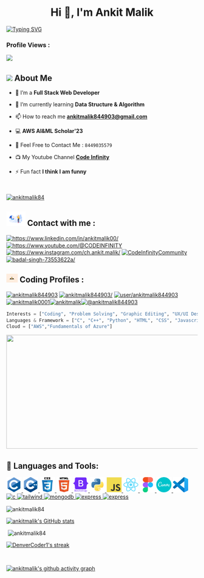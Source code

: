 <h1 align="center">Hi 👋, I'm Ankit Malik</h1>

<!-- Typing SVG              -->


[![Typing SVG](https://readme-typing-svg.herokuapp.com?font=Poppins&weight=600&duration=5001&align=center&pause=1100&color=000000&center=true&width=1035&lines=MERN+Stack+Developer;Graphics+Designer;Video+Editor;Community+Builder;Ai+Enthusiast)](https://git.io/typing-svg)

<!-- <h3 align="center">A passionate Competitive Programmer from India</h3> -->

### Profile Views : 
  <img src="https://profile-counter.glitch.me/ankitmalik84/count.svg" />

##  <img src="https://media.giphy.com/media/VgCDAzcKvsR6OM0uWg/giphy.gif" width="50"> About Me

- 🌱 I’m a **Full Stack Web Developer**

- 📖 I’m currently learning **Data Structure & Algorithm**

- 📫 How to reach me **ankitmalik844903@gmail.com**

- 💻 **AWS AI&ML Scholar'23**

- 📧 Feel Free to Contact Me : `8449035579` <br>

- 📺 My Youtube Channel <a href="https://www.youtube.com/channel/UCJdWKVZpU687cfPgXRuRBaA">**Code Infinity**</a>

- ⚡ Fun fact **I think I am funny**

<br>

<p align="left"> <a href="https://github.com/ryo-ma/github-profile-trophy"><img src="https://github-profile-trophy.vercel.app/?username=ankitmalik84" alt="ankitmalik84" /></a> 
</p>




## <img src="images/contact.gif" style=" width:50px;"> Contact with me :
<p align="left" >
<a href="https://www.linkedin.com/in/ankitmalik00/" target="blank"><img align="center" src="https://img.icons8.com/cute-clipart/64/000000/linkedin.png" alt="https://www.linkedin.com/in/ankitmalik00/"/></a>
<a href="https://www.youtube.com/@CODEINFINITY" target="blank"><img align="center" src="https://img.icons8.com/cute-clipart/64/000000/youtube.png" alt="https://www.youtube.com/@CODEINFINITY"/></a>
<a href="https://www.instagram.com/ch.ankit.malik/" target="blank"><img align="center" src="https://img.icons8.com/cute-clipart/64/000000/instagram-new.png" alt="https://www.instagram.com/ch.ankit.malik/" /></a>
<a href="https://t.me/CodeInfinityCommunity" target="blank"><img align="center" src="https://img.icons8.com/cute-clipart/64/000000/telegram-app.png" alt="CodeInfinityCommunity" /></a>
<a href="https://linktr.ee/codeinfinity" target="blank"><img align="center" src="https://user-images.githubusercontent.com/76803084/184472319-bf84cda3-cdaa-4868-b998-ec17621265c0.png" alt="badal-singh-73553622a/" height="35" width="50" /></a>
  </p>

  
 ## <img src="images.gif" width="30px"> Coding Profiles :
<p align="left"  >
 <a href="https://www.hackerrank.com/ankitmalik844903" target="blank"><img align="center" src="https://raw.githubusercontent.com/rahuldkjain/github-profile-readme-generator/master/src/images/icons/Social/hackerrank.svg" alt="ankitmalik844903" height="30" width="40" /></a>
<a href="https://www.leetcode.com/ankitmalik844903/" target="blank"><img align="center" src="https://raw.githubusercontent.com/rahuldkjain/github-profile-readme-generator/master/src/images/icons/Social/leet-code.svg" alt="ankitmalik844903/" height="30" width="40" /></a>
<a href="https://auth.geeksforgeeks.org/user/user/ankitmalik844903" target="blank"><img align="center" src="https://raw.githubusercontent.com/rahuldkjain/github-profile-readme-generator/master/src/images/icons/Social/geeks-for-geeks.svg" alt="user/ankitmalik844903" height="30" width="40" /> </a>
<a href="https://www.codechef.com/users/ankitmalik0001" target="blank"><img align="center" src="https://cdn.jsdelivr.net/npm/simple-icons@3.1.0/icons/codechef.svg" alt="ankitmalik0001" height="30" width="40" /></a><a href="https://codeforces.com/profile/ankitmalik" target="blank"><img align="center" src="https://raw.githubusercontent.com/rahuldkjain/github-profile-readme-generator/master/src/images/icons/Social/codeforces.svg" alt="ankitmalik" height="30" width="40" /></a><a href="https://www.hackerearth.com/@ankitmalik844903" target="blank"><img align="center" src="https://raw.githubusercontent.com/rahuldkjain/github-profile-readme-generator/master/src/images/icons/Social/hackerearth.svg" alt="@ankitmalik844903" height="30" width="40" /></a>
</p>

```python
Interests = ["Coding", "Problem Solving", "Graphic Editing", "UX/UI Desgining", "Exploring various OS :)"]
Languages & Framework = ["C", "C++", "Python", "HTML", "CSS", "Javascript","ReactJs","Nodejs","MongoDB","Redux","Vite","Socket.io","ExpressJs"]
Cloud = ["AWS","Fundamentals of Azure"]
```
<div align="center">
  <img src="https://media.giphy.com/media/dWesBcTLavkZuG35MI/giphy.gif" width="600" height="300"/>
</div>

## 🚀 Languages and Tools:
<p align="left"> <a href="https://www.cprogramming.com/" target="_blank" rel="noreferrer"> <img src="https://raw.githubusercontent.com/devicons/devicon/master/icons/c/c-original.svg" alt="c" width="40" height="40"/> </a> <a href="https://www.w3schools.com/cpp/" target="_blank" rel="noreferrer"> <img src="https://raw.githubusercontent.com/devicons/devicon/master/icons/cplusplus/cplusplus-original.svg" alt="cplusplus" width="40" height="40"/> </a> 
<a href="https://www.w3schools.com/css/" target="_blank" rel="noreferrer"> <img src="https://raw.githubusercontent.com/devicons/devicon/master/icons/css3/css3-original-wordmark.svg" alt="css3" width="40" height="40"/> </a> 
<a href="https://www.w3.org/html/" target="_blank" rel="noreferrer"> <img src="https://raw.githubusercontent.com/devicons/devicon/master/icons/html5/html5-original-wordmark.svg" alt="html5" width="40" height="40"/> </a>  
<a href="https://getbootstrap.com" target="_blank" rel="noreferrer"> <img src="https://raw.githubusercontent.com/devicons/devicon/master/icons/bootstrap/bootstrap-plain-wordmark.svg" alt="bootstrap" width="40" height="40"/> </a>
<a href="https://www.python.org" target="_blank" rel="noreferrer"> <img src="https://raw.githubusercontent.com/devicons/devicon/master/icons/python/python-original.svg" alt="python" width="40" height="40"/> </a></a>
<a href="https://www.javascript.org" target="_blank" rel="noreferrer"> <img src="https://raw.githubusercontent.com/devicons/devicon/master/icons/javascript/javascript-original.svg" alt="javscript" width="40" height="40"/> </a>
<a href="https://www.react.org" target="_blank" rel="noreferrer"> <img src="https://raw.githubusercontent.com/devicons/devicon/master/icons/react/react-original.svg" alt="react" width="40" height="40"/> </a>
<a href="https://www.react.org" target="_blank" rel="noreferrer"> <img src="https://raw.githubusercontent.com/devicons/devicon/master/icons/figma/figma-original.svg" alt="figma" width="40" height="40"/> </a>
<a href="https://www.react.org" target="_blank" rel="noreferrer"> <img src="https://raw.githubusercontent.com/devicons/devicon/master/icons/canva/canva-original.svg" alt="canva" width="40" height="40"/> </a>
<a href="https://code.visualstudio.com/" target="_blank" rel="noreferrer"> <img src="https://raw.githubusercontent.com/github/explore/80688e429a7d4ef2fca1e82350fe8e3517d3494d/topics/visual-studio-code/visual-studio-code.png" alt="c" width="40" height="40"/> </a>
<a href="https://desktop.github.com/" target="_blank" rel="noreferrer"> <img src="https://static.techspot.com/images2/downloads/topdownload/2021/04/2021-04-07-ts3_thumbs-8ba.png" alt="c" width="40" height="40"/> </a>
<a href="https://tailwindcss.com/" target="_blank" rel="noreferrer"> <img src="https://www.vectorlogo.zone/logos/tailwindcss/tailwindcss-icon.svg" alt="tailwind" width="40" height="40"/> </a>
<a href="https://www.mongodb.com/" target="_blank" rel="noreferrer"> <img src="https://www.vectorlogo.zone/logos/mongodb/mongodb-icon.svg" alt="mongodb" width="40" height="40"/> </a>
<a href="https://expressjs.com/" target="_blank" rel="noreferrer"> <img src="https://www.vectorlogo.zone/logos/expressjs/expressjs-icon.svg" alt="express" width="40" height="40"/> </a>
<a href="https://nodejs.org/en" target="_blank" rel="noreferrer"> <img src="https://www.vectorlogo.zone/logos/nodejs/nodejs-icon.svg" alt="express" width="40" height="40"/> </a>
</p>


<p><img align="center" src="https://github-readme-stats.vercel.app/api/top-langs?username=ankitmalik84&show_icons=true&locale=en&layout=compact" alt="ankitmalik84" />
  
[![ankitmalik's GitHub stats](https://stats.quine.sh/ankitmalik/github)](https://quine.sh)
</p>
<p>&nbsp;<img align="center" src="https://github-readme-stats.vercel.app/api?username=ankitmalik84&show_icons=true&locale=en" alt="ankitmalik84" /></p>


<!--Streak-->
<p >
  <a href="https://github.com/DenverCoder1/github-readme-streak-stats">
    <img title="Streak Stats 🔥" alt="DenverCoder1's streak" src="https://github-readme-streak-stats.herokuapp.com/?user=ankitmalik84&theme=black-ice&hide_border=true&stroke=0000&background=060A0CD0&card_width=1100"/>
  </a>
</p>
<br/>

[![ankitmalik's github activity graph](https://github-graph.herokuapp.com/graph?username=ankitmalik84&hide_border=false&radius=15&theme=github-compact&hide_title=true&line=020712&color=3572A5&point=3572A5#gh-light-mode-only)](https://github.com/anthonyraf#gh-light-mode-only)

<br/>
<br/>
